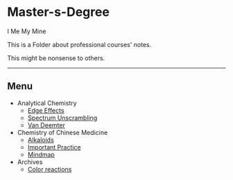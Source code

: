 # Master-s-Degree
I Me My Mine

This is a Folder about professional courses' notes.

This might be nonsense to others.

----

## Menu

- Analytical Chemistry
  - [Edge Effects](https://blog.odriver.cc/ac-edge)
  - [Spectrum Unscrambling](https://blog.odriver.cc/jp-original)
  - [Van Deemter](https://blog.odriver.cc/vdm)
- Chemistry of Chinese Medicine
  - [Alkaloids](https://blog.odriver.cc/alkaloids)
  - [Important Practice](https://blog.odriver.cc/ccm)
  - [Mindmap](https://blog.odriver.cc/star-map-ccm)
- Archives
  - [Color reactions](https://blog.odriver.cc/color.pdf)





